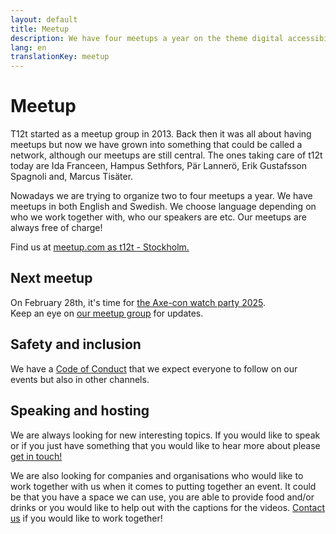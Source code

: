 ```yaml
---
layout: default
title: Meetup
description: We have four meetups a year on the theme digital accessibility. We do meetups in both english and swedish.
lang: en
translationKey: meetup
---
```


# Meetup

T12t started as a meetup group in 2013. Back then it was all about having meetups but now we have grown into something that could be called a network, although our meetups are still central. The ones taking care of t12t today are Ida Franceen, Hampus Sethfors, Pär Lannerö, Erik Gustafsson Spagnoli and, Marcus Tisäter.

Nowadays we are trying to organize two to four meetups a year. We have meetups in both English and Swedish. We choose language depending on who we work together with, who our speakers are etc. Our meetups are always free of charge!

Find us at [meetup.com as t12t - Stockholm.](https://www.meetup.com/t12t-Stockholm)

## Next meetup

On February 28th, it's time for [the Axe-con watch party 2025](https://www.meetup.com/t12t-stockholm/events/305112543/).\
Keep an eye on [our meetup group](https://www.meetup.com/t12t-Stockholm) for updates.

## Safety and inclusion

We have a [Code of Conduct](/en/code-of-conduct/) that we expect everyone to follow on our events but also in other channels.

## Speaking and hosting

We are always looking for new interesting topics. If you would like to speak or if you just have something that you would like to hear more about please [get in touch!](/en/contact/)

We are also looking for companies and organisations who would like to work together with us when it comes to putting together an event. It could be that you have a space we can use, you are able to provide food and/or drinks or you would like to help out with the captions for the videos. [Contact us](/en/contact/) if you would like to work together!
